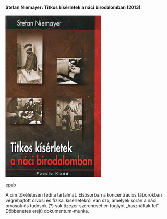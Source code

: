 #### <a name="id_806">Stefan Niemayer: Titkos kísérletek a náci birodalomban (2013)</a>
<img src="https://github.com/BercziSandor/calibre_lib/raw/main/Stefan%20Niemayer/Titkos%20kiserletek%20a%20naci%20birodalomb%20%28806%29/cover.jpg" alt="cover" width="300"/>

[epub](https://github.com/BercziSandor/calibre_lib/raw/main/Stefan%20Niemayer/Titkos%20kiserletek%20a%20naci%20birodalomb%20%28806%29/Titkos%20kiserletek%20a%20naci%20biroda%20-%20Stefan%20Niemayer.epub)
<p>A cím tökéletesen fedi a tartalmat. Elsősorban a koncentrációs táborokban végrehajtott orvosi és fizikai kísérletekről van szó, amelyek során a náci orvosok és tudósok (?) sok tízezer szerencsétlen foglyot „használtak fel”. Döbbenetes erejű dokumentum-munka.</p>

